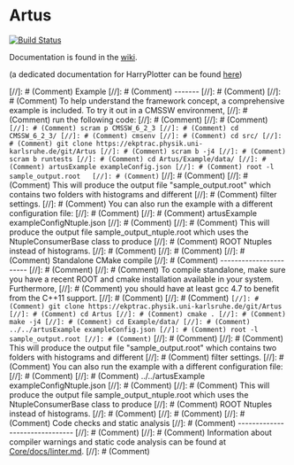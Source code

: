 Artus	
=====
[![Build Status](https://travis-ci.org/artus-analysis/Artus.svg)](https://travis-ci.org/artus-analysis/Artus)

Documentation is found in the [wiki](https://github.com/artus-analysis/Artus/wiki).

(a dedicated documentation for HarryPlotter can be found [here](https://github.com/artus-analysis/Artus/blob/master/HarryPlotter/README.md "HarryPlotter documentation"))

[//]: # (Comment) Example
[//]: # (Comment) -------
[//]: # (Comment) 
[//]: # (Comment) To help understand the framework concept, a comprehensive example is included. To try it out in a CMSSW environment,
[//]: # (Comment) run the following code:
[//]: # (Comment) 
[//]: # (Comment) ````
[//]: # (Comment) scram p CMSSW_6_2_3
[//]: # (Comment) cd CMSSW_6_2_3/
[//]: # (Comment) cmsenv
[//]: # (Comment) cd src/
[//]: # (Comment) git clone https://ekptrac.physik.uni-karlsruhe.de/git/Artus
[//]: # (Comment) scram b -j4
[//]: # (Comment) scram b runtests
[//]: # (Comment) cd Artus/Example/data/
[//]: # (Comment) artusExample exampleConfig.json
[//]: # (Comment) root -l sample_output.root  
[//]: # (Comment) ````
[//]: # (Comment) 
[//]: # (Comment) This will produce the output file "sample_output.root" which contains two folders with histograms and different
[//]: # (Comment) filter settings.
[//]: # (Comment) You can also run the example with a different configuration file:
[//]: # (Comment) 
[//]: # (Comment) artusExample exampleConfigNtuple.json
[//]: # (Comment) 
[//]: # (Comment) This will produce the output file sample_output_ntuple.root which uses the NtupleConsumerBase class to produce
[//]: # (Comment) ROOT Ntuples instead of histograms.
[//]: # (Comment) 
[//]: # (Comment) 
[//]: # (Comment) Standalone CMake compile
[//]: # (Comment) -----------------------
[//]: # (Comment) 
[//]: # (Comment) To compile standalone, make sure you have a recent ROOT and cmake installation available in your system. Furthermore,
[//]: # (Comment) you should have at least gcc 4.7 to benefit from the C++11 support.
[//]: # (Comment) 
[//]: # (Comment) ````
[//]: # (Comment) git clone https://ekptrac.physik.uni-karlsruhe.de/git/Artus
[//]: # (Comment) cd Artus
[//]: # (Comment) cmake .
[//]: # (Comment) make -j4
[//]: # (Comment) cd Example/data/
[//]: # (Comment) ../../artusExample exampleConfig.json
[//]: # (Comment) root -l sample_output.root
[//]: # (Comment) ````
[//]: # (Comment) 
[//]: # (Comment) This will produce the output file "sample_output.root" which contains two folders with histograms and different
[//]: # (Comment) filter settings.
[//]: # (Comment) You can also run the example with a different configuration file:
[//]: # (Comment) 
[//]: # (Comment) ../../artusExample exampleConfigNtuple.json
[//]: # (Comment) 
[//]: # (Comment) This will produce the output file sample_output_ntuple.root which uses the NtupleConsumerBase class to produce
[//]: # (Comment) ROOT Ntuples instead of histograms.
[//]: # (Comment) 
[//]: # (Comment) 
[//]: # (Comment) Code checks and static analysis
[//]: # (Comment) -------------------------------
[//]: # (Comment) 
[//]: # (Comment) Information about compiler warnings and static code analysis can be found at [Core/docs/linter.md](Core/docs/linter.md).
[//]: # (Comment) 
